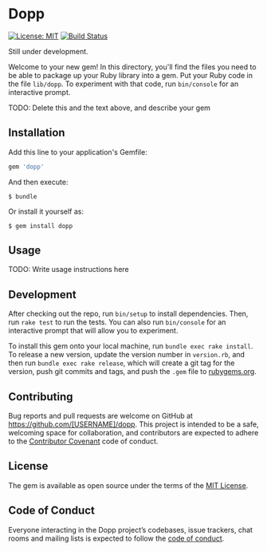 # Dopp

[![License: MIT](https://img.shields.io/badge/License-MIT-yellow.svg)](https://github.com/srtkkou/dopp/blob/master/LICENSE.txt)
[![Build Status](https://travis-ci.org/srtkkou/dopp.svg?branch=master)](https://travis-ci.org/srtkkou/dopp)

Still under development.

Welcome to your new gem! In this directory, you'll find the files you need to be able to package up your Ruby library into a gem. Put your Ruby code in the file `lib/dopp`. To experiment with that code, run `bin/console` for an interactive prompt.

TODO: Delete this and the text above, and describe your gem

## Installation

Add this line to your application's Gemfile:

```ruby
gem 'dopp'
```

And then execute:

    $ bundle

Or install it yourself as:

    $ gem install dopp

## Usage

TODO: Write usage instructions here

## Development

After checking out the repo, run `bin/setup` to install dependencies. Then, run `rake test` to run the tests. You can also run `bin/console` for an interactive prompt that will allow you to experiment.

To install this gem onto your local machine, run `bundle exec rake install`. To release a new version, update the version number in `version.rb`, and then run `bundle exec rake release`, which will create a git tag for the version, push git commits and tags, and push the `.gem` file to [rubygems.org](https://rubygems.org).

## Contributing

Bug reports and pull requests are welcome on GitHub at https://github.com/[USERNAME]/dopp. This project is intended to be a safe, welcoming space for collaboration, and contributors are expected to adhere to the [Contributor Covenant](http://contributor-covenant.org) code of conduct.

## License

The gem is available as open source under the terms of the [MIT License](https://opensource.org/licenses/MIT).

## Code of Conduct

Everyone interacting in the Dopp project’s codebases, issue trackers, chat rooms and mailing lists is expected to follow the [code of conduct](https://github.com/[USERNAME]/dopp/blob/master/CODE_OF_CONDUCT.md).
